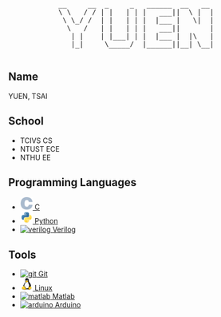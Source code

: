 <div  align="center">
  <pre>
 __     __  _     _   ______  __   __ 
 \ \   / / | |   | | |   ___||  \ |  |
  \ \_/ /  | |   | | |  |___ |   \|  |
   \   /   | |   | | |   ___||       |
    | |    | |___| | |  |___ |  |\   |
    |_|     \_____/  |______||__| \__|
  </pre>
</div>

## Name

YUEN, TSAI

## School
- TCIVS CS
- NTUST ECE
- NTHU EE

<!-- Programming Languages -->
## Programming Languages
<ul>
  <li>
    <a href="https://www.cprogramming.com/" target="_blank" rel="noreferrer">
      <img src="https://raw.githubusercontent.com/devicons/devicon/master/icons/c/c-original.svg" alt="c" width="25" height="25"/> C
    </a>
  </li>
  <li>
    <a href="https://www.python.org" target="_blank" rel="noreferrer">
      <img src="https://raw.githubusercontent.com/devicons/devicon/master/icons/python/python-original.svg" alt="python" width="25" height="25"/> Python
    </a>
  </li>
  <li>
    <a href="https://www.verilog.com/" target="_blank" rel="noreferrer">
      <img width="25" height="25" alt="verilog" src="https://github.com/user-attachments/assets/55b42602-0027-410f-a3b1-126c0caf9158" /> Verilog
    </a>
  </li>
</ul>

<!-- Tools -->
## Tools
<ul>
  <li>
    <a href="https://git-scm.com/" target="_blank" rel="noreferrer">
      <img src="https://www.vectorlogo.zone/logos/git-scm/git-scm-icon.svg" alt="git" width="25" height="25"/> Git
    </a>
  </li>
  <li>
    <a href="https://www.linux.org/" target="_blank" rel="noreferrer">
      <img src="https://raw.githubusercontent.com/devicons/devicon/master/icons/linux/linux-original.svg" alt="linux" width="25" height="25"/> Linux
    </a>
  </li>
  <li>
    <a href="https://www.mathworks.com/" target="_blank" rel="noreferrer">
      <img src="https://upload.wikimedia.org/wikipedia/commons/2/21/Matlab_Logo.png" alt="matlab" width="25" height="25"/> Matlab
    </a>
  </li>
  <li>
    <a href="https://www.arduino.cc/" target="_blank" rel="noreferrer">
      <img src="https://cdn.worldvectorlogo.com/logos/arduino-1.svg" alt="arduino" width="25" height="25"/> Arduino
    </a>
  </li>
</ul>

